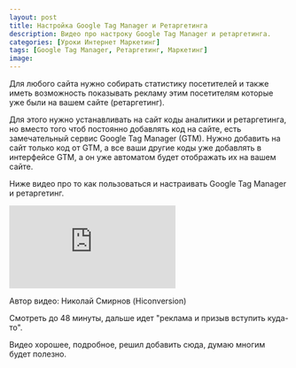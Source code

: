 ```yaml
---
layout: post
title: Настройка Google Tag Manager и Ретаргетинга
description: Видео про настроку Google Tag Manager и ретаргетинга.
categories: [Уроки Интернет Маркетинг]
tags: [Google Tag Manager, Ретаргетинг, Маркетинг]
image:
---
```


<p>
Для любого сайта нужно собирать статистику посетителей и также иметь возможность показывать рекламу этим посетителям которые уже были на вашем сайте (ретаргетинг).
</p><p>
Для этого нужно устанавливать на сайт коды аналитики и ретаргетинга, но вместо того чтоб постоянно добавлять код на сайте, есть замечательный сервис Google Tag Manager (GTM). Нужно добавить на сайт только код от GTM, а все ваши другие коды уже добавлять в интерфейсе GTM, а он уже автоматом будет отображать их на вашем сайте.
</p><p>
Ниже видео про то как пользоваться и настраивать  Google Tag Manager и ретаргетинг.
</p>
<div class="yt-video-container-1">
    <iframe src="https://www.youtube.com/embed/miTLGbYCwXk?rel=0" frameborder="0" allowfullscreen></iframe>
</div>
<p>
Автор видео:  Николай Смирнов (Hiconversion)
</p><p>
Смотреть до 48 минуты, дальше идет "реклама и призыв вступить куда-то".
</p><p>
Видео хорошее, подробное, решил добавить сюда, думаю многим будет полезно.
</p>

